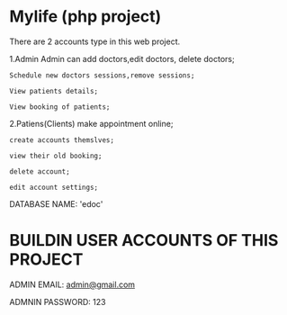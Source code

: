 # Mylife (php project)
There are 2 accounts type in this web project.

  1.Admin
    Admin can add doctors,edit doctors, delete doctors;
    
    Schedule new doctors sessions,remove sessions;
    
    View patients details;
    
    View booking of patients;
    
    
  2.Patiens(Clients)
    make appointment online;
    
    create accounts themslves;
    
    view their old booking;
    
    delete account;
    
    edit account settings;
    
    
    



DATABASE NAME: 'edoc'

# BUILDIN USER ACCOUNTS OF THIS PROJECT

ADMIN EMAIL:		admin@gmail.com

ADMNIN PASSWORD:	123



